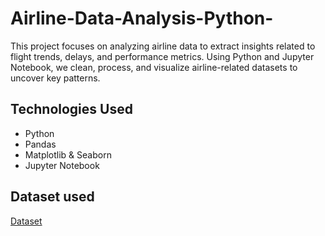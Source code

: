 # Airline-Data-Analysis-Python-
This project focuses on analyzing airline data to extract insights related to flight trends, delays, and performance metrics. Using Python and Jupyter Notebook, we clean, process, and visualize airline-related datasets to uncover key patterns.

## Technologies Used
- Python
- Pandas
- Matplotlib & Seaborn
- Jupyter Notebook

## Dataset used 
<a href=https://github.com/Bharath-2112/Airline-Data-Analysis-Python-/blob/main/Airline_Data.ipynb>Dataset</a>
